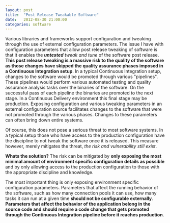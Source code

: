 ```yaml
---
layout: post
title:  "Post Release Tweakable Software"
date:   2012-08-30 21:00:00
categories: software
---
```


Various libraries and frameworks support configuration and tweaking through the use of external configuration parameters. The issue I have with configuration parameters that allow post release tweaking of software is that it enables the _**untested** tweak and tune_ of the software post release. **This post release tweaking is a massive risk to the quality of the software as those changes have skipped the quality assurance phases imposed in a Continuous Integration setup**. In a typical Continuous Integration setup, changes to the software would be promoted through various "pipelines". These pipelines would perform various automated testing and quality assurance analysis tasks over the binaries of the software. On the successful pass of each pipeline the binaries are promoted to the next stage. In a Continuous Delivery environment this final stage may be production. Exposing configuration and various tweaking parameters in an external configuration source facilitates changes to the software that were not promoted through the various phases. Changes to these parameters can often bring down entire systems.

<!--more-->

Of course, this does not pose a serious threat to most software systems. In a typical setup those who have access to the production configuration have the discipline to not tweak the software once it is released. This measure however, merely mitigates the threat, _the risk and vulnerability still exist_.

**Whats the solution?** The risk can be mitigated by **only exposing the most minimal amount of environment specific configuration details as possible** and by only allowing access to the production configuration to those with the appropriate discipline and knowledge.

The most important thing is only exposing environment specific configuration parameters. Parameters that affect the running behavior of the software, such as how many connection pools it can use, how many tasks it can run at a given time **should not be configurable externally**. **Parameters that affect the behavior of the application belong in the source code and should require a code change that gets promoted through the Continuous Integration pipeline before it reaches production**.
